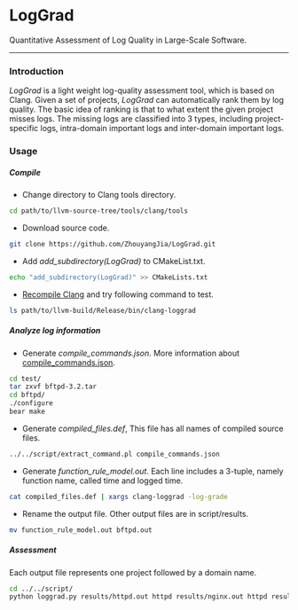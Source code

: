 # LogGrad
Quantitative Assessment of Log Quality in Large-Scale Software.

---

### Introduction
*LogGrad* is a light weight log-quality assessment tool, which is based on Clang.
Given a set of projects, *LogGrad* can automatically rank them by log quality.
The basic idea of ranking is that to what extent the given project misses logs.
The missing logs are classified into 3 types, including project-specific logs, intra-domain important logs and inter-domain important logs.

### Usage

##### Compile
- Change directory to Clang tools directory.
```sh
cd path/to/llvm-source-tree/tools/clang/tools
```
- Download source code.
```sh
git clone https://github.com/ZhouyangJia/LogGrad.git
```
- Add *add_subdirectory(LogGrad)* to CMakeList.txt.
```sh
echo "add_subdirectory(LogGrad)" >> CMakeLists.txt
```
- [Recompile Clang](http://llvm.org/docs/CMake.html) and try following command to test.
```sh
ls path/to/llvm-build/Release/bin/clang-loggrad
```

##### Analyze log information
- Generate *compile_commands.json*. More information about [compile_commands.json](http://clang.llvm.org/docs/JSONCompilationDatabase.html).
```sh
cd test/
tar zxvf bftpd-3.2.tar
cd bftpd/
./configure
bear make
```
- Generate *compiled_files.def*, This file has all names of compiled source files.
```sh
../../script/extract_command.pl compile_commands.json
```
- Generate *function_rule_model.out*. Each line includes a 3-tuple, namely function name, called time and logged time.
```sh
cat compiled_files.def | xargs clang-loggrad -log-grade
```
- Rename the output file. Other output files are in script/results.
```sh
mv function_rule_model.out bftpd.out
```
##### Assessment
Each output file represents one project followed by a domain name.
```sh
cd ../../script/
python loggrad.py results/httpd.out httpd results/nginx.out httpd results/lighttpd.out httpd results/mongrel2.out httpd results/mysql.out database results/postgresql.out database results/berkeleydb.out database results/monetdb.out database
```
